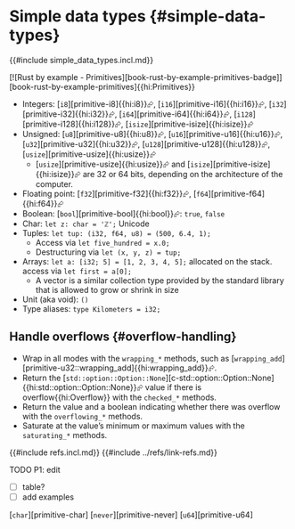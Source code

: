 # Simple data types {#simple-data-types}

{{#include simple_data_types.incl.md}}

[![Rust by example - Primitives][book-rust-by-example-primitives-badge]][book-rust-by-example-primitives]{{hi:Primitives}}

- Integers: [`i8`][primitive-i8]{{hi:i8}}⮳, [`i16`][primitive-i16]{{hi:i16}}⮳, [`i32`][primitive-i32]{{hi:i32}}⮳, [`i64`][primitive-i64]{{hi:i64}}⮳, [`i128`][primitive-i128]{{hi:i128}}⮳, [`isize`][primitive-isize]{{hi:isize}}⮳
- Unsigned: [`u8`][primitive-u8]{{hi:u8}}⮳, [`u16`][primitive-u16]{{hi:u16}}⮳, [`u32`][primitive-u32]{{hi:u32}}⮳, [`u128`][primitive-u128]{{hi:u128}}⮳, [`usize`][primitive-usize]{{hi:usize}}⮳
  - [`usize`][primitive-usize]{{hi:usize}}⮳ and [`isize`][primitive-isize]{{hi:isize}}⮳ are 32 or 64 bits, depending on the architecture of the computer.
- Floating point: [`f32`][primitive-f32]{{hi:f32}}⮳, [`f64`][primitive-f64]{{hi:f64}}⮳
- Boolean: [`bool`][primitive-bool]{{hi:bool}}⮳: `true`, `false`
- Char: `let z: char = 'ℤ';` Unicode
- Tuples: `let tup: (i32, f64, u8) = (500, 6.4, 1);`
  - Access via `let five_hundred = x.0;`
  - Destructuring via `let (x, y, z) = tup;`
- Arrays: `let a: [i32; 5] = [1, 2, 3, 4, 5];` allocated on the stack. access via `let first = a[0];`
  - A vector is a similar collection type provided by the standard library that is allowed to grow or shrink in size
- Unit (aka void): `()`
- Type aliases: `type Kilometers = i32;`

## Handle overflows {#overflow-handling}

- Wrap in all modes with the `wrapping_*` methods, such as [`wrapping_add`][primitive-u32::wrapping_add]{{hi:wrapping_add}}⮳.
- Return the [`std::option::Option::None`][c-std::option::Option::None]{{hi:std::option::Option::None}}⮳ value if there is overflow{{hi:Overflow}} with the `checked_*` methods.
- Return the value and a boolean indicating whether there was overflow with the `overflowing_*` methods.
- Saturate at the value’s minimum or maximum values with the `saturating_*` methods.

{{#include refs.incl.md}}
{{#include ../refs/link-refs.md}}

<div class="hidden">
TODO P1: edit

- [ ] table?
- [ ] add examples

[`char`][primitive-char]
[`never`][primitive-never]
[`u64`][primitive-u64]
</div>
